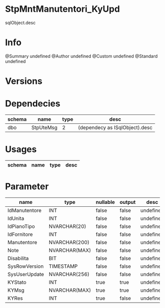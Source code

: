 # StpMntManutentori_KyUpd
sqlObject.desc

# Info 
@Summary undefined
@Author undefined
@Custom undefined
@Standard undefined
# Versions 
# Dependecies 

| schema      | name      | type       | desc          |
| ------ | -------- | -------- | ------ |
| dbo | StpUteMsg | 2 | (dependecy as ISqlObject).desc |
# Usages 

| schema      | name      | type       | desc          |
| ------ | -------- | -------- | ------ |
# Parameter

| name      | type      | nullable      | output       | desc          |
| ------ | -------- | -------- | -------- | ------ |
| IdManutentore | INT | false | false | undefined |
| IdUnita | INT | false | false | undefined |
| IdPianoTipo | NVARCHAR(20) | false | false | undefined |
| IdFornitore | INT | false | false | undefined |
| Manutentore | NVARCHAR(200) | false | false | undefined |
| Note | NVARCHAR(MAX) | false | false | undefined |
| Disabilita | BIT | false | false | undefined |
| SysRowVersion | TIMESTAMP | false | false | undefined |
| SysUserUpdate | NVARCHAR(256) | false | false | undefined |
| KYStato | INT | true | true | undefined |
| KYMsg | NVARCHAR(MAX) | true | true | undefined |
| KYRes | INT | true | false | undefined |
